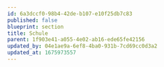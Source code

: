 ```yaml
---
id: 6a3dccf0-98b4-42de-b107-e10f25db7c83
published: false
blueprint: section
title: Schule
parent: 1f903e41-a055-4e02-ab16-ede65fe42156
updated_by: 04e1ae9a-6ef8-4ba0-931b-7cd69cc0d3a2
updated_at: 1675973557
---
```

